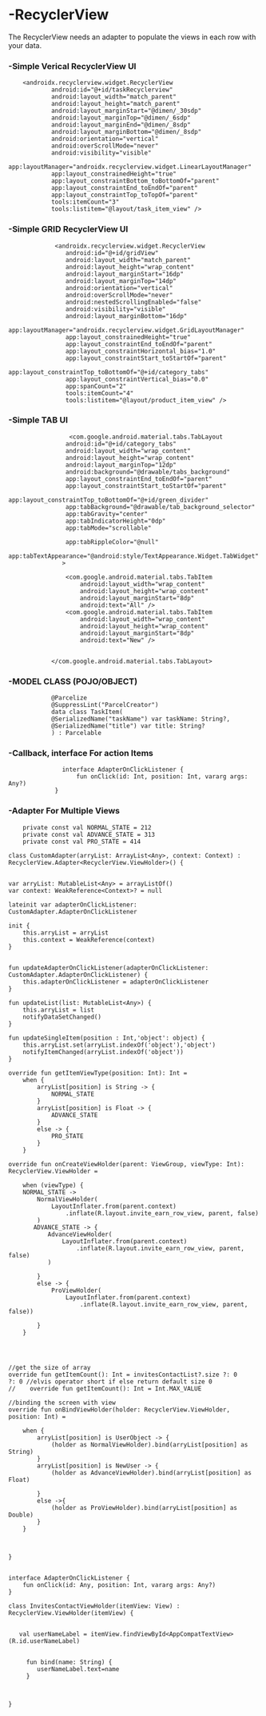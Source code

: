 # -RecyclerView
 The RecyclerView needs an adapter to populate the views in each row with your data.

### -Simple Verical RecyclerView UI

        <androidx.recyclerview.widget.RecyclerView
                android:id="@+id/taskRecyclerview"
                android:layout_width="match_parent"
                android:layout_height="match_parent"
                android:layout_marginStart="@dimen/_30sdp"
                android:layout_marginTop="@dimen/_6sdp"
                android:layout_marginEnd="@dimen/_8sdp"
                android:layout_marginBottom="@dimen/_8sdp"
                android:orientation="vertical"
                android:overScrollMode="never"
                android:visibility="visible"
                app:layoutManager="androidx.recyclerview.widget.LinearLayoutManager"
                app:layout_constrainedHeight="true"
                app:layout_constraintBottom_toBottomOf="parent"
                app:layout_constraintEnd_toEndOf="parent"
                app:layout_constraintTop_toTopOf="parent"
                tools:itemCount="3"
                tools:listitem="@layout/task_item_view" />
                
 ### -Simple GRID RecyclerView UI   

                 <androidx.recyclerview.widget.RecyclerView
                    android:id="@+id/gridView"
                    android:layout_width="match_parent"
                    android:layout_height="wrap_content"
                    android:layout_marginStart="16dp"
                    android:layout_marginTop="14dp"
                    android:orientation="vertical"
                    android:overScrollMode="never"
                    android:nestedScrollingEnabled="false"
                    android:visibility="visible"
                    android:layout_marginBottom="16dp"
                    app:layoutManager="androidx.recyclerview.widget.GridLayoutManager"
                    app:layout_constrainedHeight="true"
                    app:layout_constraintEnd_toEndOf="parent"
                    app:layout_constraintHorizontal_bias="1.0"
                    app:layout_constraintStart_toStartOf="parent"
                    app:layout_constraintTop_toBottomOf="@+id/category_tabs"
                    app:layout_constraintVertical_bias="0.0"
                    app:spanCount="2"
                    tools:itemCount="4"
                    tools:listitem="@layout/product_item_view" />
                    
                    
   ### -Simple TAB UI              
                    
                     <com.google.android.material.tabs.TabLayout
                    android:id="@+id/category_tabs"
                    android:layout_width="wrap_content"
                    android:layout_height="wrap_content"
                    android:layout_marginTop="12dp"
                    android:background="@drawable/tabs_background"
                    app:layout_constraintEnd_toEndOf="parent"
                    app:layout_constraintStart_toStartOf="parent"
                    app:layout_constraintTop_toBottomOf="@+id/green_divider"
                    app:tabBackground="@drawable/tab_background_selector"
                    app:tabGravity="center"
                    app:tabIndicatorHeight="0dp"
                    app:tabMode="scrollable"

                    app:tabRippleColor="@null"
                    app:tabTextAppearance="@android:style/TextAppearance.Widget.TabWidget"
                   >

                    <com.google.android.material.tabs.TabItem
                        android:layout_width="wrap_content"
                        android:layout_height="wrap_content"
                        android:layout_marginStart="8dp"
                        android:text="All" />
                    <com.google.android.material.tabs.TabItem
                        android:layout_width="wrap_content"
                        android:layout_height="wrap_content"
                        android:layout_marginStart="8dp"
                        android:text="New" />
           

                </com.google.android.material.tabs.TabLayout>
                
 ### -MODEL CLASS (POJO/OBJECT)
                
               
                @Parcelize
                @SuppressLint("ParcelCreator")
                data class TaskItem(
                @SerializedName("taskName") var taskName: String?,
                @SerializedName("title") var title: String?
                ) : Parcelable
                
                
           
 ### -Callback, interface For action Items
 
                   interface AdapterOnClickListener {
                       fun onClick(id: Int, position: Int, vararg args: Any?)
                 }


 ### -Adapter For Multiple Views


        private const val NORMAL_STATE = 212
        private const val ADVANCE_STATE = 313
        private const val PRO_STATE = 414

    class CustomAdapter(arryList: ArrayList<Any>, context: Context) : RecyclerView.Adapter<RecyclerView.ViewHolder>() {


    var arryList: MutableList<Any> = arrayListOf()
    var context: WeakReference<Context>? = null

    lateinit var adapterOnClickListener: CustomAdapter.AdapterOnClickListener

    init {
        this.arryList = arryList
        this.context = WeakReference(context)
    }


    fun updateAdapterOnClickListener(adapterOnClickListener: CustomAdapter.AdapterOnClickListener) {
        this.adapterOnClickListener = adapterOnClickListener
    }

    fun updateList(list: MutableList<Any>) {
        this.arryList = list
        notifyDataSetChanged()
    }

    fun updateSingleItem(position : Int,'object': object) {
        this.arryList.set(arryList.indexOf('object'),'object')
        notifyItemChanged(arryList.indexOf('object'))
    }

    override fun getItemViewType(position: Int): Int =
        when {
            arryList[position] is String -> {
                NORMAL_STATE
            }
            arryList[position] is Float -> {
                ADVANCE_STATE
            }
            else -> {
                PRO_STATE
            }
        }

    override fun onCreateViewHolder(parent: ViewGroup, viewType: Int): RecyclerView.ViewHolder =

        when (viewType) {
        NORMAL_STATE ->
            NormalViewHolder(
                LayoutInflater.from(parent.context)
                    .inflate(R.layout.invite_earn_row_view, parent, false)
            )
           ADVANCE_STATE -> {
               AdvanceViewHolder(
                   LayoutInflater.from(parent.context)
                       .inflate(R.layout.invite_earn_row_view, parent, false)
               )
          
            }
            else -> {
                ProViewHolder(
                    LayoutInflater.from(parent.context)
                        .inflate(R.layout.invite_earn_row_view, parent, false))
      
            }
        }




    //get the size of array
    override fun getItemCount(): Int = invitesContactList?.size ?: 0
    ?: 0 //elvis operator short if else return default size 0
    //    override fun getItemCount(): Int = Int.MAX_VALUE

    //binding the screen with view
    override fun onBindViewHolder(holder: RecyclerView.ViewHolder, position: Int) =

        when {
            arryList[position] is UserObject -> {
                (holder as NormalViewHolder).bind(arryList[position] as String)
            }
            arryList[position] is NewUser -> {
                (holder as AdvanceViewHolder).bind(arryList[position] as Float)
            
            }
            else ->{
                (holder as ProViewHolder).bind(arryList[position] as Double)
            }
        }


     
    }


    interface AdapterOnClickListener {
        fun onClick(id: Any, position: Int, vararg args: Any?)
    }

    class InvitesContactViewHolder(itemView: View) : RecyclerView.ViewHolder(itemView) {

 
       val userNameLabel = itemView.findViewById<AppCompatTextView>(R.id.userNameLabel)
 

         fun bind(name: String) {
            userNameLabel.text=name
         }



    }







